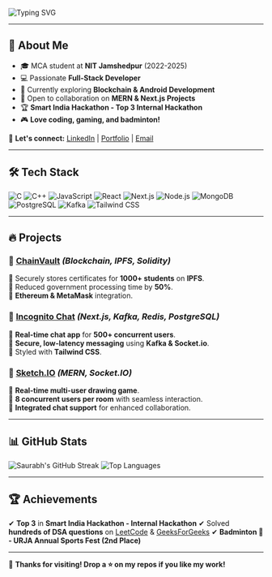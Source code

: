 ![Typing SVG](https://readme-typing-svg.herokuapp.com?size=30&duration=4000&color=36BCF7&lines=Hey+there!+I'm+Saurabh+Verma;MCA+Student+at+NIT+Jamshedpur;Full-Stack+Developer;Tech+Enthusiast+%F0%9F%94%A5)

---

## 🚀 **About Me**
- 🎓 MCA student at **NIT Jamshedpur** (2022-2025)
- 💻 Passionate **Full-Stack Developer**
- 🌱 Currently exploring **Blockchain & Android Development**
- 🎯 Open to collaboration on **MERN & Next.js Projects**
- 🏆 **Smart India Hackathon - Top 3 Internal Hackathon**
- 🎮 **Love coding, gaming, and badminton!**

📩 **Let's connect:** [LinkedIn](https://www.linkedin.com/in/saurabh-verma-069823190/) | [Portfolio](https://saurabh-portfolio-one.vercel.app/) | [Email](mailto:saurabh803v@gmail.com)

---

## 🛠️ **Tech Stack**

![C](https://img.shields.io/badge/C-00599C?style=for-the-badge&logo=c&logoColor=white)
![C++](https://img.shields.io/badge/C++-00599C?style=for-the-badge&logo=c%2B%2B&logoColor=white)
![JavaScript](https://img.shields.io/badge/JavaScript-F7DF1E?style=for-the-badge&logo=javascript&logoColor=black)
![React](https://img.shields.io/badge/React-61DAFB?style=for-the-badge&logo=react&logoColor=black)
![Next.js](https://img.shields.io/badge/Next.js-000000?style=for-the-badge&logo=next.js&logoColor=white)
![Node.js](https://img.shields.io/badge/Node.js-339933?style=for-the-badge&logo=node.js&logoColor=white)
![MongoDB](https://img.shields.io/badge/MongoDB-4EA94B?style=for-the-badge&logo=mongodb&logoColor=white)
![PostgreSQL](https://img.shields.io/badge/PostgreSQL-316192?style=for-the-badge&logo=postgresql&logoColor=white)
![Kafka](https://img.shields.io/badge/Apache%20Kafka-231F20?style=for-the-badge&logo=apachekafka&logoColor=white)
![Tailwind CSS](https://img.shields.io/badge/TailwindCSS-38B2AC?style=for-the-badge&logo=tailwind-css&logoColor=white)

---

## 🔥 **Projects**

### 🚀 [ChainVault](https://chain-vault-five.vercel.app) *(Blockchain, IPFS, Solidity)*
🔹 Securely stores certificates for **1000+ students** on **IPFS**.  
🔹 Reduced government processing time by **50%**.  
🔹 **Ethereum & MetaMask** integration.  

### 💬 [Incognito Chat](https://incognito-chat-app.vercel.app/) *(Next.js, Kafka, Redis, PostgreSQL)*
🔹 **Real-time chat app** for **500+ concurrent users**.  
🔹 **Secure, low-latency messaging** using **Kafka & Socket.io**.  
🔹 Styled with **Tailwind CSS**.  

### 🎨 [Sketch.IO](https://github.com/Saurabh-803-xD/Sketch.IO) *(MERN, Socket.IO)*
🔹 **Real-time multi-user drawing game**.  
🔹 **8 concurrent users per room** with seamless interaction.  
🔹 **Integrated chat support** for enhanced collaboration.  

---

## 📊 **GitHub Stats**
![Saurabh's GitHub Streak](https://github-readme-streak-stats.herokuapp.com/?user=Saurabh-803-xD&theme=tokyonight&hide_border=true)
![Top Languages](https://github-readme-stats.vercel.app/api/top-langs/?username=Saurabh-803-xD&layout=compact&theme=tokyonight&hide_border=true)

---

## 🏆 **Achievements**
✔ **Top 3** in **Smart India Hackathon - Internal Hackathon**
✔ Solved **hundreds of DSA questions** on [LeetCode](https://leetcode.com/saurabh_803/) & [GeeksForGeeks](https://auth.geeksforgeeks.org/user/saurabh_803)
✔ **Badminton 🏸 - URJA Annual Sports Fest (2nd Place)**

---

🌟 **Thanks for visiting! Drop a ⭐️ on my repos if you like my work!**
